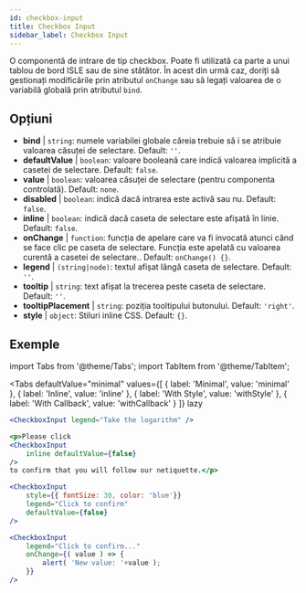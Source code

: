 ```yaml
---
id: checkbox-input
title: Checkbox Input
sidebar_label: Checkbox Input
---
```


O componentă de intrare de tip checkbox. Poate fi utilizată ca parte a unui tablou de bord ISLE sau de sine stătător. În acest din urmă caz, doriți să gestionați modificările prin atributul `onChange` sau să legați valoarea de o variabilă globală prin atributul `bind`.

## Opțiuni

* __bind__ | `string`: numele variabilei globale căreia trebuie să i se atribuie valoarea căsuței de selectare. Default: `''`.
* __defaultValue__ | `boolean`: valoare booleană care indică valoarea implicită a casetei de selectare. Default: `false`.
* __value__ | `boolean`: valoarea căsuței de selectare (pentru componenta controlată). Default: `none`.
* __disabled__ | `boolean`: indică dacă intrarea este activă sau nu. Default: `false`.
* __inline__ | `boolean`: indică dacă caseta de selectare este afișată în linie. Default: `false`.
* __onChange__ | `function`: funcția de apelare care va fi invocată atunci când se face clic pe caseta de selectare. Funcția este apelată cu valoarea curentă a casetei de selectare.. Default: `onChange() {}`.
* __legend__ | `(string|node)`: textul afișat lângă caseta de selectare. Default: `''`.
* __tooltip__ | `string`: text afișat la trecerea peste caseta de selectare. Default: `''`.
* __tooltipPlacement__ | `string`: poziția tooltipului butonului. Default: `'right'`.
* __style__ | `object`: Stiluri inline CSS. Default: `{}`.


## Exemple

import Tabs from '@theme/Tabs';
import TabItem from '@theme/TabItem';

<Tabs
    defaultValue="minimal"
    values={[
        { label: 'Minimal', value: 'minimal' },
        { label: 'Inline', value: 'inline' },
        { label: 'With Style', value: 'withStyle' },
        { label: 'With Callback', value: 'withCallback' }
    ]}
    lazy
>


<TabItem value="minimal">

```jsx live
<CheckboxInput legend="Take the logarithm" />
```
</TabItem>

<TabItem value="inline">

```jsx live
<p>Please click
<CheckboxInput
    inline defaultValue={false}
/>
to confirm that you will follow our netiquette.</p>
```
</TabItem>


<TabItem value="withStyle">

```jsx live
<CheckboxInput
    style={{ fontSize: 30, color: 'blue'}}
    legend="Click to confirm"
    defaultValue={false}
/>
```
</TabItem>

<TabItem value="withCallback">

```jsx live
<CheckboxInput
    legend="Click to confirm..."
    onChange={( value ) => {
        alert( 'New value: '+value );
    }}
/>
```

</TabItem>

</Tabs>
